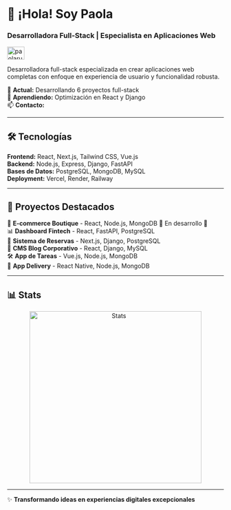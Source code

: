 # 👋 ¡Hola! Soy Paola

### Desarrolladora Full-Stack | Especialista en Aplicaciones Web

<p align="left">
  <a href="https://www.linkedin.com/in/paolarubel/" target="blank">
    <img align="center" src="https://raw.githubusercontent.com/rahuldkjain/github-profile-readme-generator/master/src/images/icons/Social/linked-in-alt.svg" alt="paolarubel" height="30" width="40" />
  </a>
</p>

Desarrolladora full-stack especializada en crear aplicaciones web completas con enfoque en experiencia de usuario y funcionalidad robusta.

🔭 **Actual:** Desarrollando 6 proyectos full-stack  
🌱 **Aprendiendo:** Optimización en React y Django  
📫 **Contacto:** 

---

## 🛠️ Tecnologías

**Frontend:** React, Next.js, Tailwind CSS, Vue.js  
**Backend:** Node.js, Express, Django, FastAPI  
**Bases de Datos:** PostgreSQL, MongoDB, MySQL  
**Deployment:** Vercel, Render, Railway

---

## 🚀 Proyectos Destacados

🏪 **E-commerce Boutique** - React, Node.js, MongoDB  🚧 En desarrollo 🚧  
📊 **Dashboard Fintech** - React, FastAPI, PostgreSQL  
🏨 **Sistema de Reservas** - Next.js, Django, PostgreSQL  
📰 **CMS Blog Corporativo** - React, Django, MySQL  
🛠️ **App de Tareas** - Vue.js, Node.js, MongoDB  
🍕 **App Delivery** - React Native, Node.js, MongoDB

---

## 📊 Stats

<p align="center">
  <img src="https://github-readme-stats.vercel.app/api?username=prubeldi&show_icons=true&theme=tokyonight" alt="Stats" width="400" />
</p>


---

✨ **Transformando ideas en experiencias digitales excepcionales**


